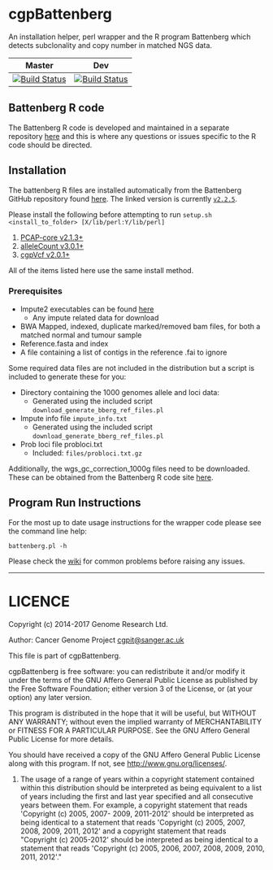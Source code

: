 cgpBattenberg
=============

An installation helper, perl wrapper and the R program Battenberg which detects subclonality and copy number in matched NGS data.

| Master | Dev |
|---|---|
| [![Build Status](https://travis-ci.org/cancerit/cgpBattenberg.svg?branch=master)](https://travis-ci.org/cancerit/cgpBattenberg) | [![Build Status](https://travis-ci.org/cancerit/cgpBattenberg.svg?branch=dev)](https://travis-ci.org/cancerit/cgpBattenberg) |

## Battenberg R code
The Battenberg R code is developed and maintained in a separate repository [here](https://github.com/Wedge-Oxford/battenberg) and this is where any questions or issues specific to the R code should be directed.

## Installation

The battenberg R files are installed automatically from the Battenberg GitHub repository found [here](https://github.com/Wedge-Oxford/battenberg). The linked version is currently [`v2.2.5`](https://github.com/Wedge-Oxford/battenberg/releases/tag/v2.2.5).

Please install the following before attempting to run ``setup.sh <install_to_folder> [X/lib/perl:Y/lib/perl]``

1. [PCAP-core v2.1.3+](https://github.com/cancerit/PCAP-core/releases)
2. [alleleCount v3.0.1+](https://github.com/cancerit/alleleCount/releases)
3. [cgpVcf v2.0.1+](https://github.com/cancerit/cgpVcf/releases)

All of the items listed here use the same install method.

### Prerequisites

* Impute2 executables can be found [here](https://mathgen.stats.ox.ac.uk/impute/impute_v2.html)
  * Any impute related data for download
* BWA Mapped, indexed, duplicate marked/removed bam files, for both a matched normal and tumour sample
* Reference.fasta and index
* A file containing a list of contigs in the reference .fai to ignore

Some required data files are not included in the distribution but a script is included to generate these for you:

* Directory containing the 1000 genomes allele and loci data:
  * Generated using the included script ``download_generate_bberg_ref_files.pl``
* Impute info file ``impute_info.txt``
  * Generated using the included script ``download_generate_bberg_ref_files.pl``
* Prob loci file probloci.txt
  * Included: ``files/probloci.txt.gz``

Additionally, the wgs_gc_correction_1000g files need to be downloaded. These can be obtained from the Battenberg R code site [here](https://github.com/Wedge-Oxford/battenberg#required-reference-files).

## Program Run Instructions

For the most up to date usage instructions for the wrapper code please see the command line help:

    battenberg.pl -h

Please check the [wiki](https://github.com/cancerit/cgpBattenberg/wiki) for common problems before raising any issues.

----

LICENCE
=======
Copyright (c) 2014-2017 Genome Research Ltd.

Author: Cancer Genome Project cgpit@sanger.ac.uk

This file is part of cgpBattenberg.

cgpBattenberg is free software: you can redistribute it and/or modify it under
the terms of the GNU Affero General Public License as published by the Free
Software Foundation; either version 3 of the License, or (at your option) any
later version.

This program is distributed in the hope that it will be useful, but WITHOUT
ANY WARRANTY; without even the implied warranty of MERCHANTABILITY or FITNESS
FOR A PARTICULAR PURPOSE. See the GNU Affero General Public License for more
details.

You should have received a copy of the GNU Affero General Public License
along with this program. If not, see <http://www.gnu.org/licenses/>.

1. The usage of a range of years within a copyright statement contained within
this distribution should be interpreted as being equivalent to a list of years
including the first and last year specified and all consecutive years between
them. For example, a copyright statement that reads 'Copyright (c) 2005, 2007-
2009, 2011-2012' should be interpreted as being identical to a statement that
reads 'Copyright (c) 2005, 2007, 2008, 2009, 2011, 2012' and a copyright
statement that reads "Copyright (c) 2005-2012' should be interpreted as being
identical to a statement that reads 'Copyright (c) 2005, 2006, 2007, 2008,
2009, 2010, 2011, 2012'."
